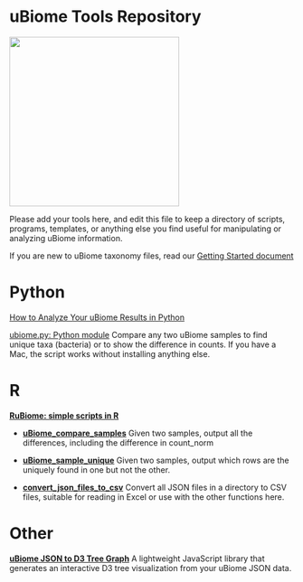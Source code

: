# uBiome Tools Repository

<img src="./docs/images/uBiome Logo 480.png" width=300>

Please add your tools here, and edit this file to keep a directory of scripts, programs, templates, or anything else you find useful for manipulating or analyzing uBiome information.

If you are new to uBiome taxonomy files, read our [Getting Started document](./docs/howto/Working%20with%20your%20raw%20data.md) 


# Python
[How to Analyze Your uBiome Results in Python](./docs/howto/analyze_your_ubiome_results_in_python.md)

[ubiome.py: Python module](./docs/compareSamplesPython.md) Compare any two uBiome samples to find unique taxa (bacteria) or to show the difference in counts. If you have a Mac, the script works without installing anything else.


# R
**[RuBiome: simple scripts in R](./docs/RuBiomeTools.md)**


* [__uBiome_compare_samples__](./docs/compareSamples.md)
Given two samples, output all the differences, including the difference in count_norm

* [__uBiome_sample_unique__](./docs/findUnique.md)
Given two samples, output which rows are the uniquely found in one but not the other.

* [__convert_json_files_to_csv__](./docs/convertJsonToCSV.md) Convert all JSON files in a
directory to CSV files, suitable for reading in Excel or use with the other functions here.

# Other

**[uBiome JSON to D3 Tree Graph](https://github.com/jrrera/ubiome-to-d3)** A lightweight
JavaScript library that generates an interactive D3 tree visualization from
your uBiome JSON data.
